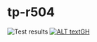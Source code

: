 # tp-r504

![Test results](https://github.com/Cartical/tp-r504/actions/workflows/pytest.yml/badge.svg)
[![ALT textGH](https://github.com/Cartical/tp-r504/actions/workflows/pytest.yml/badge.svg)](https://github.com/Cartical/tp-r504/actions)